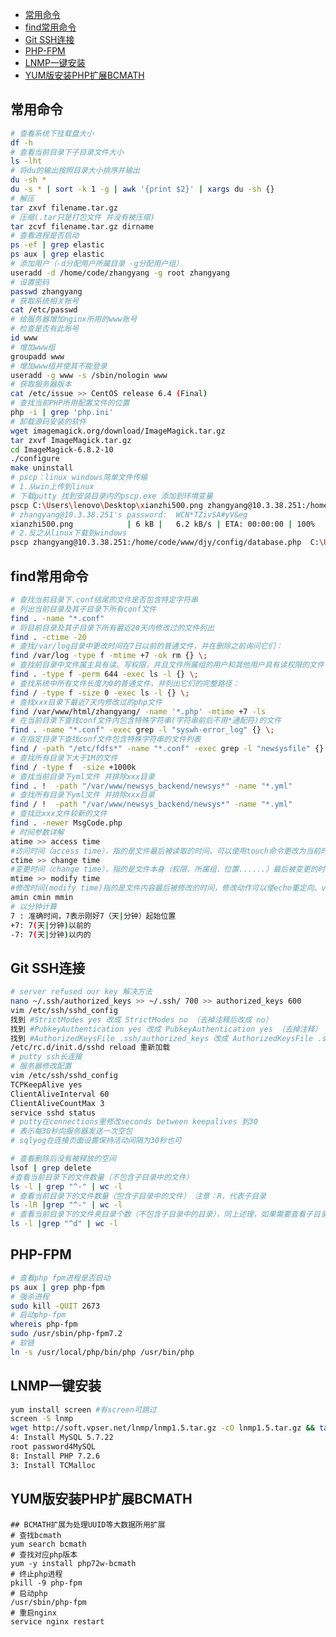 <!-- MarkdownTOC levels="2,3" autolink="true" autoanchor="true" style="unordered" markdown_preview="gitlab" -->

- [常用命令](#%E5%B8%B8%E7%94%A8%E5%91%BD%E4%BB%A4)
- [find常用命令](#find%E5%B8%B8%E7%94%A8%E5%91%BD%E4%BB%A4)
- [Git SSH连接](#git-ssh%E8%BF%9E%E6%8E%A5)
- [PHP-FPM](#php-fpm)
- [LNMP一键安装](#lnmp%E4%B8%80%E9%94%AE%E5%AE%89%E8%A3%85)
- [YUM版安装PHP扩展BCMATH](#yum%E7%89%88%E5%AE%89%E8%A3%85php%E6%89%A9%E5%B1%95bcmath)

<!-- /MarkdownTOC -->

<a id="%E5%B8%B8%E7%94%A8%E5%91%BD%E4%BB%A4"></a>
## 常用命令
```bash
# 查看系统下挂载盘大小
df -h
# 查看当前目录下子目录文件大小
ls -lht
# 将du的输出按照目录大小排序并输出
du -sh *
du -s * | sort -k 1 -g | awk '{print $2}' | xargs du -sh {}
# 解压
tar zxvf filename.tar.gz
# 压缩(.tar只是打包文件 并没有被压缩)
tar zcvf filename.tar.gz dirname
# 查看进程是否启动
ps -ef | grep elastic
ps aux | grep elastic
# 添加用户（-d分配用户所属目录 -g分配用户组）
useradd -d /home/code/zhangyang -g root zhangyang
# 设置密码
passwd zhangyang
# 获取系统相关帐号
cat /etc/passwd
# 给服务器增加nginx所用的www账号
# 检查是否有此账号
id www
# 增加www组
groupadd www
# 增加www组并使其不能登录
useradd -g www -s /sbin/nologin www
# 获取服务器版本
cat /etc/issue >> CentOS release 6.4 (Final)
# 查找当前PHP所用配置文件的位置
php -i | grep 'php.ini'
# 卸载源码安装的软件
wget imagemagick.org/download/ImageMagick.tar.gz
tar zxvf ImageMagick.tar.gz
cd ImageMagick-6.8.2-10
./configure
make uninstall
# pscp：linux windows简单文件传输
# 1.从win上传到linux
# 下载putty 找到安装目录内的pscp.exe 添加到环境变量
pscp C:\Users\lenovo\Desktop\xianzhi500.png zhangyang@10.3.38.251:/home/code/zhangyang
# zhangyang@10.3.38.251's password:  WCN*TZivSA#yV&eg
xianzhi500.png            | 6 kB |   6.2 kB/s | ETA: 00:00:00 | 100%
# 2.反之从linux下载到windows
pscp zhangyang@10.3.38.251:/home/code/www/djy/config/database.php  C:\Users\lenovo\Desktop\
```

<a id="find%E5%B8%B8%E7%94%A8%E5%91%BD%E4%BB%A4"></a>
## find常用命令
```bash
# 查找当前目录下.conf结尾的文件是否包含特定字符串
# 列出当前目录及其子目录下所有conf文件
find . -name "*.conf"
# 将目前目录及其子目录下所有最近20天内修改过的文件列出
find . -ctime -20
# 查找/var/log目录中更改时间在7日以前的普通文件，并在删除之前询问它们：
find /var/log -type f -mtime +7 -ok rm {} \;
# 查找前目录中文件属主具有读、写权限，并且文件所属组的用户和其他用户具有读权限的文件：
find . -type f -perm 644 -exec ls -l {} \;
# 查找系统中所有文件长度为0的普通文件，并列出它们的完整路径：
find / -type f -size 0 -exec ls -l {} \;
# 查找xxx目录下最近7天内修改过的php文件
find /var/www/html/zhangyang/ -name '*.php' -mtime +7 -ls
# 在当前目录下查找conf文件内包含特殊字符串(字符串前后不用*通配符)的文件
find . -name "*.conf" -exec grep -l "syswh-error_log" {} \;
# 在指定目录下查找conf文件包含特殊字符串的文件列表
find / -path "/etc/fdfs*" -name "*.conf" -exec grep -l "newsysfile" {} \;
# 查找所有目录下大于1M的文件
find / -type f  -size +1000k
# 查找当前目录下yml文件 并排除xxx目录
find . !  -path "/var/www/newsys_backend/newsys*" -name "*.yml"
# 查找所有目录下yml文件 并排除xxx目录
find / !  -path "/var/www/newsys_backend/newsys*" -name "*.yml"
# 查找比xxx文件较新的文件
find . -newer MsgCode.php
# 时间参数详解
atime >> access time
#访问时间（access time），指的是文件最后被读取的时间，可以使用touch命令更改为当前时间
ctime >> change time
#变更时间（change time），指的是文件本身（权限、所属组、位置......）最后被变更的时间，变更动作可以使chmod、chgrp、mv等等
mtime >> modify time
#修改时间(modify time)指的是文件内容最后被修改的时间，修改动作可以使echo重定向、vi等等
amin cmin mmin
# 以分钟计算
7 : 准确时间，7表示刚好7（天|分钟）起始位置
+7: 7(天|分钟)以前的
-7: 7(天|分钟)以内的
```
<a id="git-ssh%E8%BF%9E%E6%8E%A5"></a>
## Git SSH连接
```bash
# server refused our key 解决方法
nano ~/.ssh/authorized_keys >> ~/.ssh/ 700 >> authorized_keys 600
vim /etc/ssh/sshd_config
找到 #StrictModes yes 改成 StrictModes no （去掉注释后改成 no）
找到 #PubkeyAuthentication yes 改成 PubkeyAuthentication yes （去掉注释）
找到 #AuthorizedKeysFile .ssh/authorized_keys 改成 AuthorizedKeysFile .ssh/authorized_keys （去掉注释）
/etc/rc.d/init.d/sshd reload 重新加载
# putty ssh长连接
# 服务器修改配置
vim /etc/ssh/sshd_config
TCPKeepAlive yes
ClientAliveInterval 60
ClientAliveCountMax 3
service sshd status
# putty在connections里修改seconds between keepalives 到30
# 表示每30秒向服务器发送一次空包
# sqlyog在连接页面设置保持活动间隔为30秒也可
```
```bash
# 查看删除后没有被释放的空间
lsof | grep delete
#查看当前目录下的文件数量（不包含子目录中的文件）
ls -l | grep "^-" | wc -l
# 查看当前目录下的文件数量（包含子目录中的文件） 注意：R，代表子目录
ls -lR |grep "^-" | wc -l
# 查看当前目录下的文件夹目录个数（不包含子目录中的目录），同上述理，如果需要查看子目录的，加上R
ls -l |grep "^d" | wc -l
```
<a id="php-fpm"></a>
## PHP-FPM
```bash
# 查看php fpm进程是否启动
ps aux | grep php-fpm
# 强杀进程
sudo kill -QUIT 2673
# 启动php-fpm
whereis php-fpm
sudo /usr/sbin/php-fpm7.2
# 软链
ln -s /usr/local/php/bin/php /usr/bin/php
```
<a id="lnmp%E4%B8%80%E9%94%AE%E5%AE%89%E8%A3%85"></a>
## LNMP一键安装
```bash
yum install screen #有screen可跳过
screen -S lnmp
wget http://soft.vpser.net/lnmp/lnmp1.5.tar.gz -cO lnmp1.5.tar.gz && tar zxf lnmp1.5.tar.gz && cd lnmp1.5 && ./install.sh lnmp
4: Install MySQL 5.7.22
root password4MySQL
8: Install PHP 7.2.6
3: Install TCMalloc
```

<a id="yum%E7%89%88%E5%AE%89%E8%A3%85php%E6%89%A9%E5%B1%95bcmath"></a>
## YUM版安装PHP扩展BCMATH
```
## BCMATH扩展为处理UUID等大数据所用扩展
# 查找bcmath
yum search bcmath
# 查找对应php版本
yum -y install php72w-bcmath
# 终止php进程
pkill -9 php-fpm
# 启动php
/usr/sbin/php-fpm
# 重启nginx
service nginx restart
```